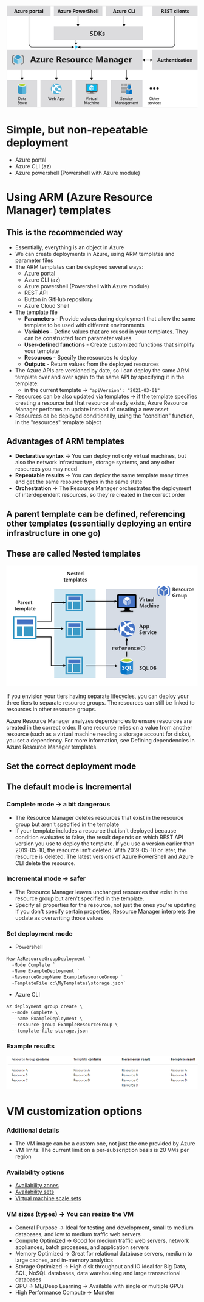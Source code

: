 ![img.png](img.png)

# Simple, but non-repeatable deployment
- Azure portal
- Azure CLI (az)
- Azure powershell (Powershell with Azure module)

# Using ARM (Azure Resource Manager) templates
## This is the recommended way
- Essentially, everything is an object in Azure
- We can create deployments in Azure, using ARM templates and parameter files
- The ARM templates can be deployed several ways:
    - Azure portal
    - Azure CLI (az)
    - Azure powershell (Powershell with Azure module)
    - REST API
    - Button in GitHub repository
    - Azure Cloud Shell
- The template file
  - **Parameters** - Provide values during deployment that allow the same template to be used with different environments
  - **Variables** - Define values that are reused in your templates. They can be constructed from parameter values
  - **User-defined functions** - Create customized functions that simplify your template
  - **Resources** - Specify the resources to deploy
  - **Outputs** - Return values from the deployed resources
- The Azure APIs are versioned by date, so I can deploy the same ARM template over and over again to the same API by specifying it in the template:
  - in the current template -> `"apiVersion": "2021-03-01"`
- Resources can be also updated via templates -> if the template specifies creating a resource but that resource already exists, Azure Resource Manager performs an update instead of creating a new asset
- Resources ca be deployed conditionally, using the "condition" function, in the "resources" template object

## Advantages of ARM templates
- **Declarative syntax** -> You can deploy not only virtual machines, but also the network infrastructure, storage systems, and any other resources you may need
- **Repeatable results** -> You can deploy the same template many times and get the same resource types in the same state
- **Orchestration** -> The Resource Manager orchestrates the deployment of interdependent resources, so they're created in the correct order

## A parent template can be defined, referencing other templates (essentially deploying an entire infrastructure in one go)
## These are called Nested templates
![img_1.png](img_1.png)

If you envision your tiers having separate lifecycles, you can deploy your three tiers to separate resource groups. 
The resources can still be linked to resources in other resource groups.

Azure Resource Manager analyzes dependencies to ensure resources are created in the correct order. 
If one resource relies on a value from another resource (such as a virtual machine needing a storage account for disks), 
you set a dependency. For more information, see Defining dependencies in Azure Resource Manager templates.

## Set the correct deployment mode
## The default mode is Incremental
### Complete mode -> a bit dangerous
- The Resource Manager deletes resources that exist in the resource group but aren't specified in the template
- If your template includes a resource that isn't deployed because condition evaluates to false, 
  the result depends on which REST API version you use to deploy the template. 
  If you use a version earlier than 2019-05-10, the resource isn't deleted. With 2019-05-10 or later, the resource is deleted. The latest versions of Azure PowerShell and Azure CLI delete the resource.

### Incremental mode -> safer
- The Resource Manager leaves unchanged resources that exist in the resource group but aren't specified in the template.
- Specify all properties for the resource, not just the ones you're updating
  If you don't specify certain properties, Resource Manager interprets the update as overwriting those values

### Set deployment mode
- Powershell
```
New-AzResourceGroupDeployment `
  -Mode Complete `
  -Name ExampleDeployment `
  -ResourceGroupName ExampleResourceGroup `
  -TemplateFile c:\MyTemplates\storage.json`
```
- Azure CLI
```
az deployment group create \
  --mode Complete \
  --name ExampleDeployment \
  --resource-group ExampleResourceGroup \
  --template-file storage.json
```

### Example results

![img_2.png](img_2.png)








# VM customization options

### Additional details 
- The VM image can be a custom one, not just the one provided by Azure
- VM limits: The current limit on a per-subscription basis is 20 VMs per region

### Availability options
- [Availability zones](https://docs.microsoft.com/en-us/azure/availability-zones/az-overview?context=/azure/virtual-machines/context/context)
- [Availability sets](https://docs.microsoft.com/en-us/azure/virtual-machines/availability-set-overview)
- [Virtual machine scale sets](https://docs.microsoft.com/en-us/azure/virtual-machine-scale-sets/overview?context=/azure/virtual-machines/context/context)

### VM sizes (types) -> You can resize the VM
- General Purpose -> Ideal for testing and development, small to medium databases, and low to medium traffic web servers
- Compute Optimized	-> Good for medium traffic web servers, network appliances, batch processes, and application servers
- Memory Optimized -> Great for relational database servers, medium to large caches, and in-memory analytics
- Storage Optimized -> High disk throughput and IO ideal for Big Data, SQL, NoSQL databases, data warehousing and large transactional databases
- GPU -> ML/Deep Learning -> Available with single or multiple GPUs
- High Performance Compute -> Monster